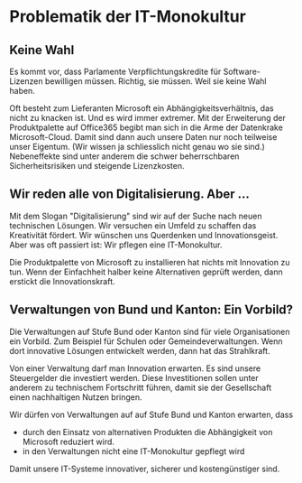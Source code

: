 # Problematik der IT-Monokultur

## Keine Wahl

Es kommt vor, dass Parlamente Verpflichtungskredite für Software-Lizenzen bewilligen müssen. Richtig, sie müssen. Weil sie keine Wahl haben.

Oft besteht zum Lieferanten Microsoft ein Abhängigkeitsverhältnis, das nicht zu knacken ist. Und es wird immer extremer. Mit der Erweiterung der Produktpalette auf Office365 begibt man sich in die Arme der Datenkrake Microsoft-Cloud. Damit sind dann auch unsere Daten nur noch teilweise unser Eigentum. (Wir wissen ja schliesslich nicht genau wo sie sind.)
Nebeneffekte sind unter anderem die schwer beherrschbaren Sicherheitsrisiken und steigende Lizenzkosten.


## Wir reden alle von Digitalisierung. Aber ...

Mit dem Slogan "Digitalisierung" sind wir auf der Suche nach neuen technischen Lösungen. Wir versuchen ein Umfeld zu schaffen das Kreativität fördert. Wir wünschen uns Querdenken und Innovationsgeist.
Aber was oft passiert ist: Wir pflegen eine IT-Monokultur.

Die Produktpalette von Microsoft zu installieren hat nichts mit Innovation zu tun. Wenn der Einfachheit halber keine Alternativen geprüft werden, dann erstickt die Innovationskraft.

## Verwaltungen von Bund und Kanton: Ein Vorbild?

Die Verwaltungen auf Stufe Bund oder Kanton sind für viele Organisationen ein Vorbild. Zum Beispiel für Schulen oder Gemeindeverwaltungen. Wenn dort innovative Lösungen entwickelt werden, dann hat das Strahlkraft. 

Von einer Verwaltung darf man Innovation erwarten. Es sind unsere Steuergelder die investiert werden. Diese Investitionen sollen unter anderem zu technischem Fortschritt führen, damit sie der Gesellschaft einen nachhaltigen Nutzen bringen.

Wir dürfen von Verwaltungen auf auf Stufe Bund und Kanton erwarten, dass
* durch den Einsatz von alternativen Produkten die Abhängigkeit von Microsoft reduziert wird.
* in den Verwaltungen nicht eine IT-Monokultur gepflegt wird

Damit unsere IT-Systeme innovativer, sicherer und kostengünstiger sind.
